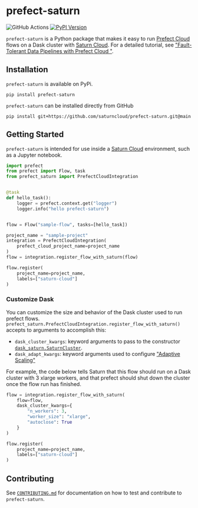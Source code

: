 # prefect-saturn

![GitHub Actions](https://github.com/saturncloud/prefect-saturn/workflows/GitHub%20Actions/badge.svg) [![PyPI Version](https://img.shields.io/pypi/v/prefect-saturn.svg)](https://pypi.org/project/prefect-saturn)

`prefect-saturn` is a Python package that makes it easy to run [Prefect Cloud](https://www.prefect.io/cloud/) flows on a Dask cluster with [Saturn Cloud](https://www.saturncloud.io/). For a detailed tutorial, see ["Fault-Tolerant Data Pipelines with Prefect Cloud
"](https://www.saturncloud.io/docs/tutorials/prefect-cloud/).

## Installation

`prefect-saturn` is available on PyPi.

```shell
pip install prefect-saturn
```

`prefect-saturn` can be installed directly from GitHub

```shell
pip install git+https://github.com/saturncloud/prefect-saturn.git@main
```

## Getting Started

`prefect-saturn` is intended for use inside a [Saturn Cloud](https://www.saturncloud.io/) environment, such as a Jupyter notebook.

```python
import prefect
from prefect import Flow, task
from prefect_saturn import PrefectCloudIntegration


@task
def hello_task():
    logger = prefect.context.get("logger")
    logger.info("hello prefect-saturn")


flow = Flow("sample-flow", tasks=[hello_task])

project_name = "sample-project"
integration = PrefectCloudIntegration(
    prefect_cloud_project_name=project_name
)
flow = integration.register_flow_with_saturn(flow)

flow.register(
    project_name=project_name,
    labels=["saturn-cloud"]
)
```

### Customize Dask

You can customize the size and behavior of the Dask cluster used to run prefect flows. `prefect_saturn.PrefectCloudIntegration.register_flow_with_saturn()` accepts to arguments to accomplish this:

* `dask_cluster_kwargs`: keyword arguments to pass to the constructor [`dask_saturn.SaturnCluster`](https://github.com/saturncloud/dask-saturn/blob/936c91d54964f578b7224fa9c6fea7ea812e47d7/dask_saturn/core.py#L68-L94).
* `dask_adapt_kwargs`: keyword arguments used to configure ["Adaptive Scaling"](https://docs.dask.org/en/latest/setup/adaptive.html)

For example, the code below tells Saturn that this flow should run on a Dask cluster with 3 xlarge workers, and that prefect should shut down the cluster once the flow run has finished.

```python
flow = integration.register_flow_with_saturn(
    flow=flow,
    dask_cluster_kwargs={
        "n_workers": 3,
        "worker_size": "xlarge",
        "autoclose": True
    }
)

flow.register(
    project_name=project_name,
    labels=["saturn-cloud"]
)
```


## Contributing

See [`CONTRIBUTING.md`](./CONTRIBUTING.md) for documentation on how to test and contribute to `prefect-saturn`.
